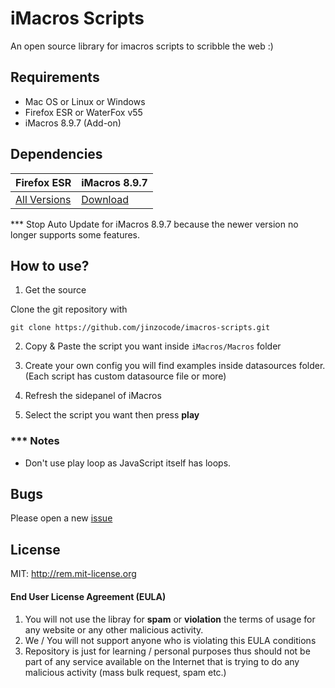 # iMacros Scripts


An open source library for imacros scripts to scribble the web :)

## Requirements
- Mac OS or Linux or Windows
- Firefox ESR or WaterFox v55
- iMacros 8.9.7 (Add-on)


## Dependencies
Firefox ESR| iMacros 8.9.7
------|------
[All Versions](https://www.mozilla.org/en-US/firefox/organizations/) | [Download](https://addons.mozilla.org/firefox/downloads/file/428670/type:attachment/imacros_for_firefox-8.9.7-fx.xpi?src=version-history)

*** Stop Auto Update for iMacros 8.9.7 because the newer version no longer supports some features.

## How to use?

1. Get the source

Clone the git repository with
```
git clone https://github.com/jinzocode/imacros-scripts.git
```

2. Copy & Paste the script you want inside ``iMacros/Macros`` folder

3. Create your own config you will find examples inside datasources folder. (Each script has custom datasource file or more)

4. Refresh the sidepanel of iMacros

5. Select the script you want then press **play**

### *** Notes

- Don't use play loop as JavaScript itself has loops.
## Bugs
Please open a new [issue](https://github.com/jinzocode/imacros-scripts/issues/new)
## License
MIT: http://rem.mit-license.org

#### End User License Agreement (EULA)
1. You will not use the libray for **spam** or **violation** the terms of usage for any website or any other malicious activity.
2. We / You will not support anyone who is violating this EULA conditions
3. Repository is just for learning / personal purposes thus should not be part of any service available on the Internet that is trying to do any malicious activity (mass bulk request, spam etc.)

